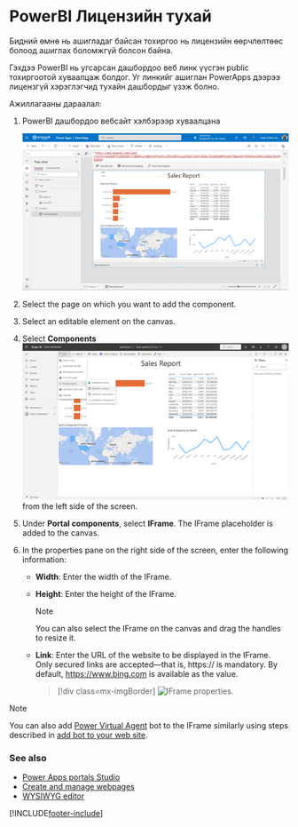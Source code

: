 # PowerBI Лицензийн тухай 

Бидний өмнө нь ашигладаг байсан тохиргоо нь лицензийн өөрчлөлтөөс болоод ашиглах боломжгүй болсон байна.
 
Гэхдээ PowerBI нь угсарсан дашбордоо веб линк үүсгэн public тохиргоотой хуваалцаж болдог. Уг линкийг ашиглан PowerApps дээрээ лицензгүй хэрэглэгчид тухайн дашбордыг үзэж болно.

Ажиллагааны дараалал:

1.  PowerBI дашбордоо вебсайт хэлбэрээр хуваалцана

     ![components icon.](media/powerapp.png "Components icon")

2.  Select the page on which you want to add the component.

3.  Select an editable element on the canvas.

4.  Select **Components** ![components icon.](media/webshare.png "Components icon") from the left side of the screen.  

5.  Under **Portal components**, select **IFrame**. The IFrame placeholder is added to the canvas.

6.  In the properties pane on the right side of the screen, enter the following information:

    - **Width**: Enter the width of the IFrame.

    - **Height**: Enter the height of the IFrame.

        > [!NOTE]
        > You can also select the IFrame on the canvas and drag the handles to resize it.

    - **Link**: Enter the URL of the website to be displayed in the IFrame. Only secured links are accepted—that is, https:// is mandatory. By default, <https://www.bing.com> is available as the value.
    
        > [!div class=mx-imgBorder]
        > ![IFrame properties.](media/iframe-props.png "IFrame properties")  

> [!NOTE]
> You can also add [Power Virtual Agent](/power-virtual-agents/fundamentals-what-is-power-virtual-agents) bot to the  IFrame similarly using steps described in [add bot to your web site](/power-virtual-agents/publication-connect-bot-to-web-channels#custom-website).

### See also

- [Power Apps portals Studio](portal-designer-anatomy.md)
- [Create and manage webpages](create-manage-webpages.md)
- [WYSIWYG editor](compose-page.md)


[!INCLUDE[footer-include](../../includes/footer-banner.md)]
